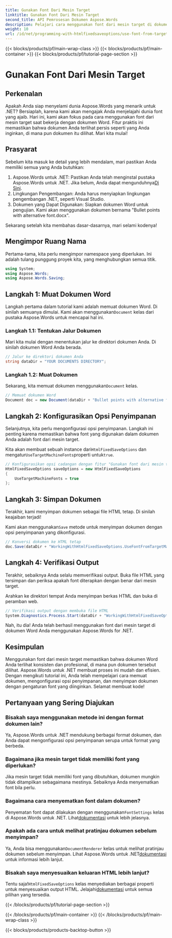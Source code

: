 ```yaml
---
title: Gunakan Font Dari Mesin Target
linktitle: Gunakan Font Dari Mesin Target
second_title: API Pemrosesan Dokumen Aspose.Words
description: Pelajari cara menggunakan font dari mesin target di dokumen Word Anda dengan Aspose.Words untuk .NET. Ikuti panduan langkah demi langkah kami untuk integrasi font yang lancar.
weight: 10
url: /id/net/programming-with-htmlfixedsaveoptions/use-font-from-target-machine/
---
```


{{< blocks/products/pf/main-wrap-class >}}
{{< blocks/products/pf/main-container >}}
{{< blocks/products/pf/tutorial-page-section >}}

# Gunakan Font Dari Mesin Target

## Perkenalan

Apakah Anda siap menyelami dunia Aspose.Words yang menarik untuk .NET? Bersiaplah, karena kami akan mengajak Anda menjelajahi dunia font yang ajaib. Hari ini, kami akan fokus pada cara menggunakan font dari mesin target saat bekerja dengan dokumen Word. Fitur praktis ini memastikan bahwa dokumen Anda terlihat persis seperti yang Anda inginkan, di mana pun dokumen itu dilihat. Mari kita mulai!

## Prasyarat

Sebelum kita masuk ke detail yang lebih mendalam, mari pastikan Anda memiliki semua yang Anda butuhkan:

1.  Aspose.Words untuk .NET: Pastikan Anda telah menginstal pustaka Aspose.Words untuk .NET. Jika belum, Anda dapat mengunduhnya[Di Sini](https://releases.aspose.com/words/net/).
2. Lingkungan Pengembangan: Anda harus menyiapkan lingkungan pengembangan .NET, seperti Visual Studio.
3. Dokumen yang Dapat Digunakan: Siapkan dokumen Word untuk pengujian. Kami akan menggunakan dokumen bernama "Bullet points with alternative font.docx".

Sekarang setelah kita membahas dasar-dasarnya, mari selami kodenya!

## Mengimpor Ruang Nama

Pertama-tama, kita perlu mengimpor namespace yang diperlukan. Ini adalah tulang punggung proyek kita, yang menghubungkan semua titik.

```csharp
using System;
using Aspose.Words;
using Aspose.Words.Saving;
```

## Langkah 1: Muat Dokumen Word

 Langkah pertama dalam tutorial kami adalah memuat dokumen Word. Di sinilah semuanya dimulai. Kami akan menggunakan`Document` kelas dari pustaka Aspose.Words untuk mencapai hal ini.

### Langkah 1.1: Tentukan Jalur Dokumen

Mari kita mulai dengan menentukan jalur ke direktori dokumen Anda. Di sinilah dokumen Word Anda berada.

```csharp
// Jalur ke direktori dokumen Anda
string dataDir = "YOUR DOCUMENTS DIRECTORY";
```

### Langkah 1.2: Muat Dokumen

 Sekarang, kita memuat dokumen menggunakan`Document` kelas.

```csharp
// Memuat dokumen Word
Document doc = new Document(dataDir + "Bullet points with alternative font.docx");
```

## Langkah 2: Konfigurasikan Opsi Penyimpanan

Selanjutnya, kita perlu mengonfigurasi opsi penyimpanan. Langkah ini penting karena memastikan bahwa font yang digunakan dalam dokumen Anda adalah font dari mesin target.

 Kita akan membuat sebuah instance dari`HtmlFixedSaveOptions` dan mengatur`UseTargetMachineFonts`properti untuk`true`.

```csharp
// Konfigurasikan opsi cadangan dengan fitur "Gunakan font dari mesin target"
HtmlFixedSaveOptions saveOptions = new HtmlFixedSaveOptions
{
    UseTargetMachineFonts = true
};
```

## Langkah 3: Simpan Dokumen

Terakhir, kami menyimpan dokumen sebagai file HTML tetap. Di sinilah keajaiban terjadi!

 Kami akan menggunakan`Save` metode untuk menyimpan dokumen dengan opsi penyimpanan yang dikonfigurasi.

```csharp
// Konversi dokumen ke HTML tetap
doc.Save(dataDir + "WorkingWithHtmlFixedSaveOptions.UseFontFromTargetMachine.html", saveOptions);
```

## Langkah 4: Verifikasi Output

Terakhir, sebaiknya Anda selalu memverifikasi output. Buka file HTML yang tersimpan dan periksa apakah font diterapkan dengan benar dari mesin target.

Arahkan ke direktori tempat Anda menyimpan berkas HTML dan buka di peramban web.

```csharp
// Verifikasi output dengan membuka file HTML
System.Diagnostics.Process.Start(dataDir + "WorkingWithHtmlFixedSaveOptions.UseFontFromTargetMachine.html");
```

Nah, itu dia! Anda telah berhasil menggunakan font dari mesin target di dokumen Word Anda menggunakan Aspose.Words for .NET.

## Kesimpulan

Menggunakan font dari mesin target memastikan bahwa dokumen Word Anda terlihat konsisten dan profesional, di mana pun dokumen tersebut dilihat. Aspose.Words untuk .NET membuat proses ini mudah dan efisien. Dengan mengikuti tutorial ini, Anda telah mempelajari cara memuat dokumen, mengonfigurasi opsi penyimpanan, dan menyimpan dokumen dengan pengaturan font yang diinginkan. Selamat membuat kode!

## Pertanyaan yang Sering Diajukan

### Bisakah saya menggunakan metode ini dengan format dokumen lain?
Ya, Aspose.Words untuk .NET mendukung berbagai format dokumen, dan Anda dapat mengonfigurasi opsi penyimpanan serupa untuk format yang berbeda.

### Bagaimana jika mesin target tidak memiliki font yang diperlukan?
Jika mesin target tidak memiliki font yang dibutuhkan, dokumen mungkin tidak ditampilkan sebagaimana mestinya. Sebaiknya Anda menyematkan font bila perlu.

### Bagaimana cara menyematkan font dalam dokumen?
 Penyematan font dapat dilakukan dengan menggunakan`FontSettings` kelas di Aspose.Words untuk .NET. Lihat[dokumentasi](https://reference.aspose.com/words/net/) untuk lebih jelasnya.

### Apakah ada cara untuk melihat pratinjau dokumen sebelum menyimpan?
 Ya, Anda bisa menggunakan`DocumentRenderer` kelas untuk melihat pratinjau dokumen sebelum menyimpan. Lihat Aspose.Words untuk .NET[dokumentasi](https://reference.aspose.com/words/net/) untuk informasi lebih lanjut.

### Bisakah saya menyesuaikan keluaran HTML lebih lanjut?
 Tentu saja!`HtmlFixedSaveOptions` kelas menyediakan berbagai properti untuk menyesuaikan output HTML. Jelajahi[dokumentasi](https://reference.aspose.com/words/net/) untuk semua pilihan yang tersedia.

{{< /blocks/products/pf/tutorial-page-section >}}

{{< /blocks/products/pf/main-container >}}
{{< /blocks/products/pf/main-wrap-class >}}

{{< blocks/products/products-backtop-button >}}
